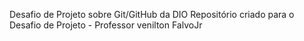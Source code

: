 Desafio de Projeto sobre Git/GitHub da DIO
Repositório criado para o Desafio de Projeto  - Professor  venilton FalvoJr
